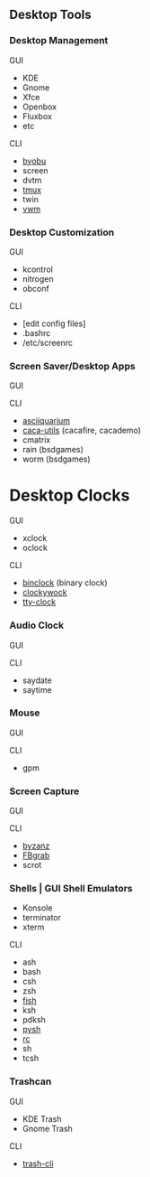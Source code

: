 ## Desktop Tools

### Desktop Management

GUI

  * KDE
  * Gnome
  * Xfce
  * Openbox
  * Fluxbox
  * etc

CLI

  * [byobu](https://launchpad.net/byobu)
  * screen
  * dvtm
  * [tmux](http://tmux.sourceforge.net/)
  * twin
  * [vwm](http://freshmeat.net/projects/vwm/)
  
### Desktop Customization

GUI

  * kcontrol
  * nitrogen
  * obconf

CLI

  * [edit config files]
  * .bashrc
  * /etc/screenrc

  
### Screen Saver/Desktop Apps 

GUI

CLI

  * [asciiquarium](http://www.robobunny.com/projects/asciiquarium/html/)
  * [caca-utils](http://linux.die.net/man/1/cacafire) (cacafire, cacademo)
  * cmatrix
  * rain (bsdgames)
  * worm (bsdgames)
  
# Desktop Clocks

GUI

  * xclock
  * oclock

CLI

  * [binclock](http://www.ngolde.de/binclock.html) (binary clock)
  * [clockywock](http://soomka.com/)
  * [tty-clock](http://github.com/xorg62/tty-clock/tree/master)
  
### Audio Clock

GUI

CLI

  * saydate
  * saytime
  
### Mouse

GUI

CLI

  * gpm
  
### Screen Capture 

GUI

CLI

  * [byzanz](http://linux.die.net/man/1/byzanz-record)
  * [FBgrab](http://icculus.org/%7Echunky/ut/aaut/)
  * scrot
  
### Shells | GUI Shell Emulators  

  * Konsole
  * terminator
  * xterm

CLI 

  * ash
  * bash
  * csh
  * zsh
  * [fish](http://fishshell.org)
  * ksh
  * pdksh
  * [pysh](http://www.aspyct.org/doku.php?id=pysh)
  * [rc](http://rc.cat-v.org)  
  * sh
  * tcsh
  
### Trashcan

GUI

  * KDE Trash
  * Gnome Trash

CLI

  * [trash-cli](http://code.google.com/p/trash-cli/)
  

